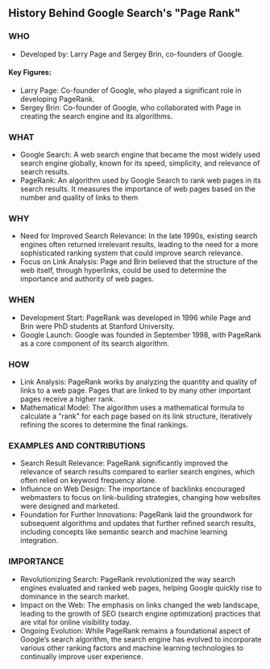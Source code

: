## History Behind Google Search's "Page Rank"
### WHO
- Developed by: Larry Page and Sergey Brin, co-founders of Google.
#### Key Figures:
- Larry Page: Co-founder of Google, who played a significant role in developing PageRank.
- Sergey Brin: Co-founder of Google, who collaborated with Page in creating the search engine and its algorithms.
### WHAT
- Google Search: A web search engine that became the most widely used search engine globally, known for its speed, simplicity, and relevance of search results.
- PageRank: An algorithm used by Google Search to rank web pages in its search results. It measures the importance of web pages based on the number and quality of links to them
### WHY
- Need for Improved Search Relevance: In the late 1990s, existing search engines often returned irrelevant results, leading to the need for a more sophisticated ranking system that could improve search relevance.
- Focus on Link Analysis: Page and Brin believed that the structure of the web itself, through hyperlinks, could be used to determine the importance and authority of web pages.
### WHEN
- Development Start: PageRank was developed in 1996 while Page and Brin were PhD students at Stanford University.
- Google Launch: Google was founded in September 1998, with PageRank as a core component of its search algorithm.
### HOW
- Link Analysis: PageRank works by analyzing the quantity and quality of links to a web page. Pages that are linked to by many other important pages receive a higher rank.
- Mathematical Model: The algorithm uses a mathematical formula to calculate a "rank" for each page based on its link structure, iteratively refining the scores to determine the final rankings.
### EXAMPLES AND CONTRIBUTIONS
- Search Result Relevance: PageRank significantly improved the relevance of search results compared to earlier search engines, which often relied on keyword frequency alone.
- Influence on Web Design: The importance of backlinks encouraged webmasters to focus on link-building strategies, changing how websites were designed and marketed.
- Foundation for Further Innovations: PageRank laid the groundwork for subsequent algorithms and updates that further refined search results, including concepts like semantic search and machine learning integration.
### IMPORTANCE
- Revolutionizing Search: PageRank revolutionized the way search engines evaluated and ranked web pages, helping Google quickly rise to dominance in the search market.
- Impact on the Web: The emphasis on links changed the web landscape, leading to the growth of SEO (search engine optimization) practices that are vital for online visibility today.
- Ongoing Evolution: While PageRank remains a foundational aspect of Google’s search algorithm, the search engine has evolved to incorporate various other ranking factors and machine learning technologies to continually improve user experience.
